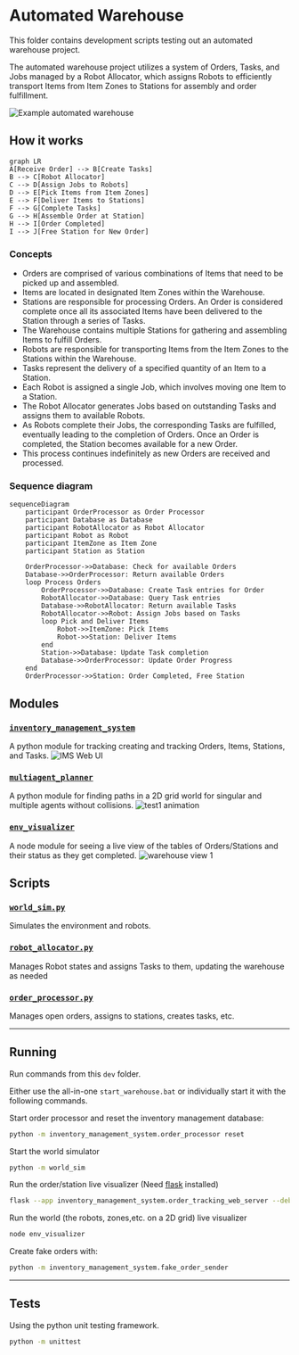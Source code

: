 # Automated Warehouse

This folder contains development scripts testing out an automated warehouse project.

The automated warehouse project utilizes a system of Orders, Tasks, and Jobs managed by a Robot Allocator, which assigns Robots to efficiently transport Items from Item Zones to Stations for assembly and order fulfillment.

![Example automated warehouse](../media/media_automated_warehouse_example1.gif)

## How it works

```mermaid
graph LR
A[Receive Order] --> B[Create Tasks]
B --> C[Robot Allocator]
C --> D[Assign Jobs to Robots]
D --> E[Pick Items from Item Zones]
E --> F[Deliver Items to Stations]
F --> G[Complete Tasks]
G --> H[Assemble Order at Station]
H --> I[Order Completed]
I --> J[Free Station for New Order]
```

### Concepts

* Orders are comprised of various combinations of Items that need to be picked up and assembled.
* Items are located in designated Item Zones within the Warehouse.
* Stations are responsible for processing Orders. An Order is considered complete once all its associated Items have been delivered to the Station through a series of Tasks.
* The Warehouse contains multiple Stations for gathering and assembling Items to fulfill Orders.
* Robots are responsible for transporting Items from the Item Zones to the Stations within the Warehouse.
* Tasks represent the delivery of a specified quantity of an Item to a Station.
* Each Robot is assigned a single Job, which involves moving one Item to a Station.
* The Robot Allocator generates Jobs based on outstanding Tasks and assigns them to available Robots.
* As Robots complete their Jobs, the corresponding Tasks are fulfilled, eventually leading to the completion of Orders. Once an Order is completed, the Station becomes available for a new Order.
* This process continues indefinitely as new Orders are received and processed.

### Sequence diagram

```mermaid
sequenceDiagram
    participant OrderProcessor as Order Processor
    participant Database as Database
    participant RobotAllocator as Robot Allocator
    participant Robot as Robot
    participant ItemZone as Item Zone
    participant Station as Station

    OrderProcessor->>Database: Check for available Orders
    Database->>OrderProcessor: Return available Orders
    loop Process Orders
        OrderProcessor->>Database: Create Task entries for Order
        RobotAllocator->>Database: Query Task entries
        Database->>RobotAllocator: Return available Tasks
        RobotAllocator->>Robot: Assign Jobs based on Tasks
        loop Pick and Deliver Items
            Robot->>ItemZone: Pick Items
            Robot->>Station: Deliver Items
        end
        Station->>Database: Update Task completion
        Database->>OrderProcessor: Update Order Progress
    end
    OrderProcessor->>Station: Order Completed, Free Station
```

## Modules

### [`inventory_management_system`](inventory_management_system/)

A python module for tracking creating and tracking Orders, Items, Stations, and Tasks.
![IMS Web UI](../media/ims_example.png)

### [`multiagent_planner`](multiagent_planner/)

A python module for finding paths in a 2D grid world for singular and multiple agents without collisions.
![test1 animation](../media/scenario4.gif)

### [`env_visualizer`](env_visualizer/)

A node module for seeing a live view of the tables of Orders/Stations and their status as they get completed.
![warehouse view 1](../media/warehouse_view1.jpg)

## Scripts

### [`world_sim.py`](world_sim.py)

Simulates the environment and robots.

### [`robot_allocator.py`](robot_allocator.py)

Manages Robot states and assigns Tasks to them, updating the warehouse as needed

### [`order_processor.py`]([inventory_management_system/order_processor.py])

Manages open orders, assigns to stations, creates tasks, etc.

---

## Running

Run commands from this `dev` folder.

Either use the all-in-one `start_warehouse.bat` or individually start it with the following commands.

Start order processor and reset the inventory management database:

```sh
python -m inventory_management_system.order_processor reset
```

Start the world simulator

```sh
python -m world_sim
```

Run the order/station live visualizer (Need [flask](https://flask.palletsprojects.com/en/2.2.x/installation/) installed)

```sh
flask --app inventory_management_system.order_tracking_web_server --debug run
```

Run the world (the robots, zones,etc. on a 2D grid) live visualizer

```sh
node env_visualizer
```

Create fake orders with:

```sh
python -m inventory_management_system.fake_order_sender
```

---

## Tests

Using the python unit testing framework.

```sh
python -m unittest
```
